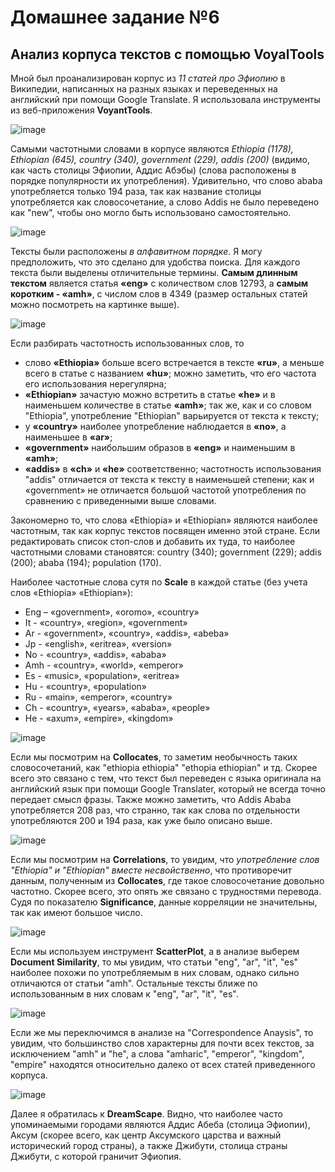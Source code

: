 # Домашнее задание №6
## Анализ корпуса текстов с помощью VoyalTools

Мной был проанализирован корпус из *11 статей про Эфиопию* в Википедии, написанных на разных языках и переведенных на английский при помощи Google Translate. Я использовала инструменты из веб-приложения **VoyantTools**. 

![image](https://user-images.githubusercontent.com/90916828/147771018-29a4087b-c812-40f4-8323-25f79226f1e1.png)

Самыми частотными словами в корпусе являются *Ethiopia (1178), Ethiopian (645), country (340), government (229), addis (200)* (видимо, как часть столицы Эфиопии, Аддис Абэбы) (слова расположены в порядке популярности их употребления). Удивительно, что слово ababa употребляется только 194 раза, так как название столицы употребляется как словосочетание, а слово Addis не было переведено как "new", чтобы оно могло быть использовано самостоятельно.

![image](https://user-images.githubusercontent.com/90916828/147770008-79bd46cc-e2f4-4c7b-b3db-7f98629d2ffe.png)

Тексты были расположены *в алфавитном порядке*. Я могу предположить, что это сделано для удобства поиска. Для каждого текста были выделены отличительные термины. **Самым длинным текстом** является статья **«eng»** с количеством слов 12793, а **самым коротким - «amh»**, с числом слов в 4349 (размер остальных статей можно посмотреть на картинке выше).

![image](https://user-images.githubusercontent.com/90916828/147770467-76f6b173-0846-487e-a190-804aa612b3d4.png)

Если разбирать частотность использованных слов, то 
- слово **«Ethiopia»** больше всего встречается в тексте **«ru»**, а меньше всего в статье с названием **«hu»**; можно заметить, что его частота его использования нерегулярна;
- **«Ethiopian»** зачастую можно встретить в статье **«he»** и в наименьшем количестве в статье **«amh»**; так же, как и со словом "Ethiopia", употребление "Ethiopian" варьируется от текста к тексту;
- у **«country»** наиболее употребление наблюдается в **«no»**, а наименьшее в **«ar»**;
- **«government»** наибольшим образов в **«eng»** и наименьшим в **«amh»**;
- **«addis»** в **«ch»** и **«he»** соответственно; частотность использования "addis" отличается от текста к тексту в наименьшей степени; как и «government» не отличается большой частотой употребления по сравнению с приведенными выше словами.

Закономерно то, что слова «Ethiopia» и «Ethiopian» являются наиболее частотным, так как корпус текстов посвящен именно этой стране. Если редактировать список стоп-слов и добавить их туда, то наиболее частотными словами становятся: country (340); government (229); addis (200); ababa (194); population (170).

Наиболее частотные слова сутя по **Scale** в каждой статье (без учета слов «Ethiopia» «Ethiopian»):
- Eng – «government», «oromo», «country»
- It - «country», «region», «government»
- Ar - «government», «country», «addis», «abeba»
- Jp - «english», «eritrea», «version»
- No - «country», «addis», «ababa»
- Amh - «country», «world», «emperor»
- Es - «music», «population», «eritrea»
- Hu - «country», «population»
- Ru - «main», «emperor», «country»
- Ch - «country», «years», «ababa», «people»
- He - «axum», «empire», «kingdom»

![image](https://user-images.githubusercontent.com/90916828/147771938-b1b555af-d43a-4faf-9ac6-a75f46f6e47b.png)

Если мы посмотрим на **Collocates**, то заметим необычность таких словосочетаний, как "ethiopia ethiopia" "ethopia ethiopian" и тд. Скорее всего это связано с тем, что текст был переведен с языка оригинала на английский язык при помощи Google Translater, который не всегда точно передает смысл фразы. Также можно заметить, что Addis Ababa употребляется 208 раз, что странно, так как слова по отдельности употребляются 200 и 194 раза, как уже было описано выше. 

![image](https://user-images.githubusercontent.com/90916828/147773282-b4659949-652e-4594-8e20-0e45ebc26aaa.png)

Если мы посмотрим на **Correlations**, то увидим, что *употребление слов "Ethiopia" и "Ethiopian" вместе несвойственно*, что противоречит данным, полученным из **Collocates**, где такое словосочетание довольно частотно. Скорее всего, это опять же связано с трудностями перевода. Судя по показателю **Significance**, данные корреляции не значительны, так как имеют большое число. 

![image](https://user-images.githubusercontent.com/90916828/147773973-201feb04-678f-4a9d-9d30-8815e8a136ec.png)

Если мы используем инструмент **ScatterPlot**, а в анализе выберем **Document Similarity**, то мы увидим, что статьи "eng", "ar", "it", "es" наиболее похожи по употребляемым в них словам, однако сильно отличаются от статьи "amh". Остальные тексты ближе по использованным в них словам к "eng", "ar", "it", "es". 

![image](https://user-images.githubusercontent.com/90916828/147774574-d673e254-0bb4-4a72-b0f9-2b562596ceac.png)

Если же мы переключимся в анализе на "Correspondence Anaysis", то увидим, что большинство слов характерны для почти всех текстов, за исключением "amh" и "he", а слова "amharic", "emperor", "kingdom", "empire" находятся относительно далеко от всех статей приведенного корпуса.

![image](https://user-images.githubusercontent.com/90916828/147776403-8b98e4e4-14ec-46d2-9237-1fb13d114088.png)

Далее я обратилась к **DreamScape**. Видно, что наиболее часто упоминаемыми городами являются Аддис Абеба (столица Эфиопии), Аксум (скорее всего, как центр Аксумского царства и важный исторический город страны), а также Джибути, столица страны Джибути, с которой граничит Эфиопия.


